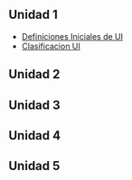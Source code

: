 Unidad 1
--------

-   [Definiciones Iniciales de UI](definiciones-iniciales-de-ui.md)
-   [Clasificacion UI](clasificacion-ui.md)

Unidad 2
--------

Unidad 3
--------

Unidad 4
--------

Unidad 5
--------
